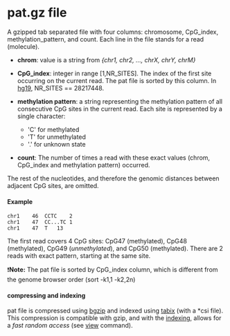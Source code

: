 # pat.gz file

A gzipped tab separated file with four columns: chromosome, CpG_index, methylation_pattern, and count.
Each line in the file stands for a read (molecule). 

* **chrom**: value is a string from _{chr1, chr2, …, chrX, chrY, chrM}_
* **CpG_index**: integer in range [1,NR_SITES]. The index of the first site occurring on the current read.
The pat file is sorted by this column. In [hg19](https://genome.ucsc.edu/cgi-bin/hgGateway?db=hg19 "hg19 in UCSC"), NR_SITES == 28217448.



* **methylation pattern**: a string representing the methylation pattern of all consecutive CpG sites in the current read. 
Each site is represented by a single character: 
  * 'C' for methylated
  * 'T' for unmethylated
  * '.' for unknown state
* **count**: The number of times a read with these exact values (chrom, CpG_index and methylation pattern) occurred.

The rest of the nucleotides, and therefore the genomic distances between adjacent CpG sites, are omitted.

#### Example 
```
chr1	46	CCTC	2
chr1	47	CC...TC	1
chr1	47	T	13
```
The first read covers 4 CpG sites: CpG47 (methylated), CpG48 (methylated), CpG49 (*unmethylated*), and CpG50 (methylated). 
There are 2 reads with exact pattern, starting at the same site.


:exclamation:**Note:** The pat file is sorted by CpG_index column, which is different from the genome browser order (sort -k1,1 -k2,2n)

#### compressing and indexing
pat file is compressed using [bgzip](http://www.htslib.org/doc/bgzip.html) and indexed using [tabix](http://www.htslib.org/doc/tabix.html) (with a \*csi file). 
This compression is compatible with gzip, and with the [indexing](https://github.com/nloyfer/wgbs_tools/blob/master/docs/index.md), allows for a *fast random access* (see [view](https://github.com/nloyfer/wgbs_tools/blob/master/docs/view.md) command).


